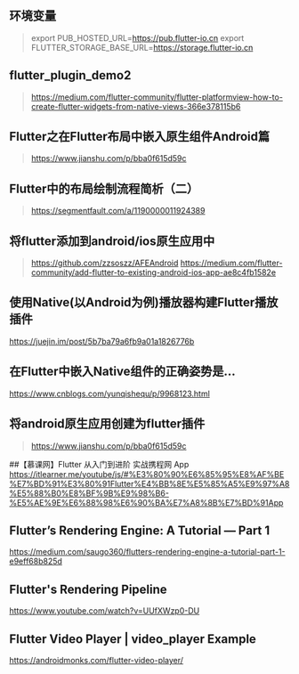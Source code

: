 ## 环境变量
> export PUB_HOSTED_URL=https://pub.flutter-io.cn
> export FLUTTER_STORAGE_BASE_URL=https://storage.flutter-io.cn

## flutter_plugin_demo2
> https://medium.com/flutter-community/flutter-platformview-how-to-create-flutter-widgets-from-native-views-366e378115b6

## Flutter之在Flutter布局中嵌入原生组件Android篇
> https://www.jianshu.com/p/bba0f615d59c

## Flutter中的布局绘制流程简析（二）
> https://segmentfault.com/a/1190000011924389

## 将flutter添加到android/ios原生应用中
> https://github.com/zzsoszz/AFEAndroid
> https://medium.com/flutter-community/add-flutter-to-existing-android-ios-app-ae8c4fb1582e


## 使用Native(以Android为例)播放器构建Flutter播放插件
https://juejin.im/post/5b7ba79a6fb9a01a1826776b

## 在Flutter中嵌入Native组件的正确姿势是...
https://www.cnblogs.com/yunqishequ/p/9968123.html


## 将android原生应用创建为flutter插件
> https://www.jianshu.com/p/bba0f615d59c


##【慕课网】Flutter 从入门到进阶 实战携程网 App
https://itlearner.me/youtube/js/#%E3%80%90%E6%85%95%E8%AF%BE%E7%BD%91%E3%80%91Flutter%E4%BB%8E%E5%85%A5%E9%97%A8%E5%88%B0%E8%BF%9B%E9%98%B6-%E5%AE%9E%E6%88%98%E6%90%BA%E7%A8%8B%E7%BD%91App

## Flutter’s Rendering Engine: A Tutorial — Part 1
https://medium.com/saugo360/flutters-rendering-engine-a-tutorial-part-1-e9eff68b825d

## Flutter's Rendering Pipeline
https://www.youtube.com/watch?v=UUfXWzp0-DU

## Flutter Video Player | video_player Example
https://androidmonks.com/flutter-video-player/